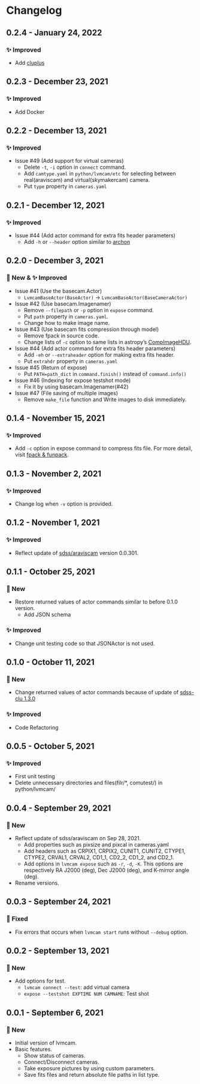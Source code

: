 # Changelog

## 0.2.4 - January 24, 2022

### ✨ Improved
* Add [cluplus](https://github.com/sdss/cluplus)

## 0.2.3 - December 23, 2021

### ✨ Improved
* Add Docker

## 0.2.2 - December 13, 2021

### ✨ Improved
* Issue #49 (Add support for virtual cameras)
    * Delete `-t`, `-i` option in `connect` command.
    * Add `camtype.yaml` in `python/lvmcam/etc` for selecting between real(araviscam) and virtual(skymakercam) camera.
    * Put `type` property in `cameras.yaml`

## 0.2.1 - December 12, 2021

### ✨ Improved
* Issue #44 (Add actor command for extra fits header parameters)
    * Add `-h` or `--header` option similar to [archon](https://github.com/sdss/archon/blob/c28080d145072dc80dedff111d6d589a7fd195ff/archon/actor/commands/expose.py#L145)

## 0.2.0 - December 3, 2021

### 🚀 New & ✨ Improved
* Issue #41 (Use the basecam.Actor)
    * `LvmcamBaseActor(BaseActor)` -> `LvmcamBaseActor(BaseCameraActor)`
* Issue #42 (Use basecam.Imagenamer)
    * Remove `--filepath` or `-p` option in `expose` command. 
    * Put `path` property in `cameras.yaml`.
    * Change how to make image name.
* Issue #43 (Use basecam fits compression through model)
    * Remove fpack in source code.
    * Change lists of `-c` option to same lists in astropy’s [CompImageHDU](https://docs.astropy.org/en/latest/io/fits/api/images.html#astropy.io.fits.CompImageHDU).
* Issue #44 (Add actor command for extra fits header parameters)
    * Add `-eh` or `--extraheader` option for making extra fits header.
    * Put `extrahdr` property in `cameras.yaml`
* Issue #45 (Return of expose)
    * Put `PATH=path_dict` in `command.finish()` instead of `command.info()`
* Issue #46 (Indexing for expose testshot mode)
    * Fix it by using basecam.Imagenamer(#42)
* Issue #47 (File saving of multiple images)
    * Remove `make_file` function and Write images to disk immediately.

## 0.1.4 - November 15, 2021

### ✨ Improved
* Add `-c` option in expose command to compress fits file. For more detail, visit [fpack & funpack](https://heasarc.gsfc.nasa.gov/fitsio/fpack/).

## 0.1.3 - November 2, 2021

### ✨ Improved
* Change log when `-v` option is provided.

## 0.1.2 - November 1, 2021

### ✨ Improved
* Reflect update of [sdss/araviscam](https://github.com/sdss/araviscam) version 0.0.301.

## 0.1.1 - October 25, 2021

### 🚀 New
* Restore returned values of actor commands similar to before 0.1.0 version.
    * Add JSON schema

### ✨ Improved
* Change unit testing code so that JSONActor is not used.

## 0.1.0 - October 11, 2021

### 🚀 New
* Change returned values of actor commands because of update of [sdss-clu 1.3.0](https://clu.readthedocs.io/en/latest/changelog.html#september-17-2021)

### ✨ Improved
* Code Refactoring
 
## 0.0.5 - October 5, 2021

### ✨ Improved
* First unit testing
* Delete unnecessary directories and files(filr/*, comutest/) in python/lvmcam/

## 0.0.4 - September 29, 2021

### 🚀 New
* Reflect update of sdss/araviscam on Sep 28, 2021.
    * Add properties such as pixsize and pixcal in cameras.yaml
    * Add headers such as CRPIX1, CRPIX2, CUNIT1, CUNIT2, CTYPE1, CTYPE2, CRVAL1, CRVAL2, CD1_1, CD2_2, CD1_2, and CD2_1.
    * Add options in `lvmcam expose` such as `-r`, `-d`, `-K`. This options are respectively RA J2000 (deg), Dec J2000 (deg), and K-mirror angle (deg).
* Rename versions.

## 0.0.3 - September 24, 2021

### 🔧 Fixed

* Fix errors that occurs when `lvmcam start` runs without `--debug` option.


## 0.0.2 - September 13, 2021

### 🚀 New

* Add options for test.
    * `lvmcam connect --test`: add virtual camera
    * `expose --testshot EXPTIME NUM CAMNAME`: Test shot

## 0.0.1 - September 6, 2021

### 🚀 New

* Initial version of lvmcam.
* Basic features.
    * Show status of cameras.
    * Connect/Disconnect cameras.
    * Take exposure pictures by using custom parameters.
    * Save fits files and return absolute file paths in list type.